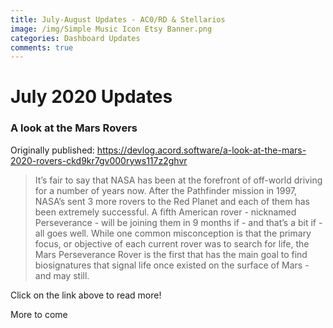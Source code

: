 ```yaml
---
title: July-August Updates - AC0/RD & Stellarios
image: /img/Simple Music Icon Etsy Banner.png
categories: Dashboard Updates
comments: true
---
```


# July 2020 Updates
### A look at the Mars Rovers
Originally published: https://devlog.acord.software/a-look-at-the-mars-2020-rovers-ckd9kr7gv000ryws117z2ghvr

> It’s fair to say that NASA has been at the forefront of off-world driving for a number of years now. After the Pathfinder mission in 1997, NASA’s sent 3 more rovers to the Red Planet and each of them has been extremely successful. A fifth American rover - nicknamed Perseverance - will be joining them in 9 months if - and that’s a bit if - all goes well. While one common misconception is that the primary focus, or objective of each current rover was to search for life, the Mars Perseverance Rover is the first that has the main goal to find biosignatures that signal life once existed on the surface of Mars - and may still.

Click on the link above to read more!

More to come

